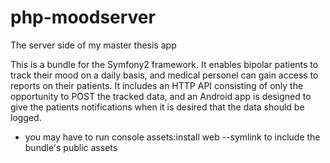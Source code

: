 php-moodserver
==============

The server side of my master thesis app

This is a bundle for the Symfony2 framework. It enables bipolar patients to track their mood on a daily basis, and medical 
personel can gain access to reports on their patients. It includes an HTTP API consisting of only the opportunity to POST the 
tracked data, and an Android app is designed to give the patients notifications when it is desired that the data should be 
logged.

- you may have to run console assets:install web --symlink to include the bundle's public assets